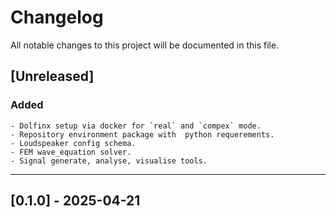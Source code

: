 # Changelog

All notable changes to this project will be documented in this file.

## [Unreleased]

### Added

    - Dolfinx setup via docker for `real` and `compex` mode.
    - Repository environment package with  python requerements.
    - Loudspeaker config schema.
    - FEM wave_equation solver.
    - Signal generate, analyse, visualise tools.

---

## [0.1.0] - 2025-04-21
